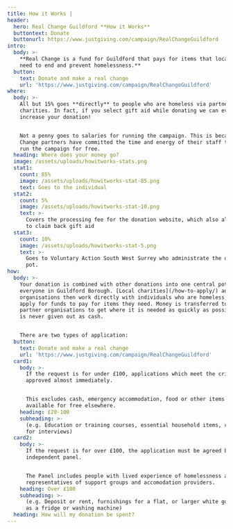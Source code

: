 ```yaml
---
title: How it Works |
header:
  hero: Real Change Guildford **How it Works**
  buttontext: Donate
  buttonurl: https://www.justgiving.com/campaign/RealChangeGuildford
intro:
  body: >-
    **Real Change is a fund for Guildford that pays for items that local people
    need to end and prevent homelessness.**
  button:
    text: Donate and make a real change
    url: 'https://www.justgiving.com/campaign/RealChangeGuildford'
where:
  body: >-
    All but 15% goes **directly** to people who are homeless via partner
    charities. In fact, if you select gift aid while donating we can even
    increase your donation! 


    Not a penny goes to salaries for running the campaign. This is because Real
    Change partners have committed the time and energy of their staff to help
    run the campaign for free.
  heading: Where does your money go?
  image: /assets/uploads/howitworks-stats.png
  stat1:
    count: 85%
    image: /assets/uploads/howitworks-stat-85.png
    text: Goes to the individual
  stat2:
    count: 5%
    image: /assets/uploads/howitworks-stat-10.png
    text: >-
      Covers the processing fee for the donation website, which also allows us
      to claim back gift aid
  stat3:
    count: 10%
    image: /assets/uploads/howitworks-stat-5.png
    text: >-
      Goes to Voluntary Action South West Surrey who administrate the donation
      pot. 
how:
  body: >-
    Your donation is combined with other donations into one central pot for
    everyone in Guildford Borough. [Local charities](/how-to-apply/) and
    organisations then work directly with individuals who are homeless, and
    apply for funds to pay for items they need. Money is transferred to the
    partner organisations to get where it is needed as quickly as possible, but
    is never given out as cash. 


    There are two types of application:
  button:
    text: Donate and make a real change
    url: 'https://www.justgiving.com/campaign/RealChangeGuildford'
  card1:
    body: >-
      If the request is for under £100, applications which meet the criteria are
      approved almost immediately.


      This excludes cash, emergency accommodation, food or other items which are
      available for free elsewhere.
    heading: £20-100
    subheading: >-
      (e.g. Education or training courses, essential household items, clothes
      for interviews)
  card2:
    body: >-
      If the request is for over £100, the application must be agreed by an
      independent panel.


      The Panel includes people with lived experience of homelessness alongside
      representatives of support groups and accomodation providers.
    heading: Over £100
    subheading: >-
      (e.g. Deposit or rent, furnishings for a flat, or larger white goods such
      as a fridge or washing machine)
  heading: How will my donation be spent?
---
```


